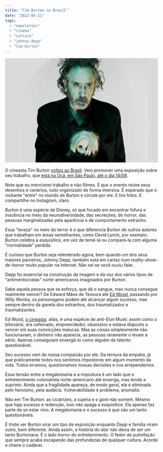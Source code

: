 ```yaml
---
title: "Tim Burton no Brasil"
date: "2022-05-11"
tags: 
  - "newsletter"
  - "cinema"
  - "cultura"
  - "johnny-depp"
  - "tim-burton"
---
```


![tim_burton(1).jpg](images/775e43d3-a769-466d-bbf2-43baef7b3310.jpg)

O cineasta Tim Burton [voltou ao Brasil](https://g1.globo.com/fantastico/noticia/2022/05/08/tim-burton-visita-sao-paulo-e-diz-que-e-fa-de-ze-do-caixao.ghtml). Veio promover uma exposição sobre seu trabalho, que [está na Oca, em São Paulo, até o dia 14/08](https://catracalivre.com.br/agenda/faca-um-mergulho-sensorial-na-arte-de-tim-burton-em-exposicao-na-oca/).

Note que eu mencionei trabalho e não filmes. É que o evento reúne seus desenhos e cenários, tudo organizado de forma imersiva. É esperado que o visitante "entre" no mundo de Burton e circule por ele. E tire fotos. E compartilhe no Instagram, claro.

Burton é uma espécie de Disney, só que focado em encontrar fofura e inocência no meio da neurodiversidade, das secreções, do horror, das pessoas marginalizadas pela aparência e de comportamento estranho.

Essa "leveza" no meio do terror é o que diferencia Burton de outros autores que trabalham em áreas semelhantes, como David Lynch, por exemplo. Burton celebra a esquisitice, em vez de temê-la ou compará-la com alguma "normalidade" perdida.

É curioso que Burton seja relembrado agora, bem quando um dos seus maiores parceiros, Johnny Depp, também está em cartaz num _reality-show-de-horror_ muito popular na Internet. Não sei se você ouviu falar.

Depp foi essencial na construção da imagem e da voz dos vários tipos de "antimeritocratas" norte-americanos imaginados por Burton.

Sabe aquela pessoa que se esforça, que dá o sangue, mas nunca consegue realmente vencer? De Edward Mãos de Tesoura até [Ed Wood](https://en.wikipedia.org/wiki/Ed_Wood_(film)), passando por Willy Wonka, os personagens podem até alcançar algum sucesso, mas sempre dentro da gaveta dos estranhos, dos traumatizados e traumatizantes.

Ed Wood, [o cineasta](https://en.wikipedia.org/wiki/Ed_Wood), aliás, é uma espécie de anti-Elon Musk: assim como o bilionário, era cafeinado, empreendedor, obsessivo e estava disposto a vencer em suas convicções malucas. Mas as coisas simplesmente não funcionavam, o dinheiro não aparecia, as pessoas raramente o levam à sério. Apenas conseguiam enxergá-lo como alguém de talento questionável.

Seu sucesso vem da nossa compaixão por ele. Da ternura da empatia, já que praticamente todos nos sentimos impostores em algum momento da vida. Todos erramos, questionamos nossas decisões e nos arrependemos.

Essa tensão entre a megalomania e a impostura é um lado que o entretenimento colonialista norte-americano até enxerga, mas tende a suprimir. Ainda que a fragilidade apareça, de modo geral, ela é eliminada pelo heroísmo, pela audácia. Vulnerabilidade é problema, anomalia.

Não em Tim Burton: as cicatrizes, a sujeira e o _gore_ não somem. Mesmo que haja sucesso e redenção, isso não apaga a esquisitice. Ela apenas faz parte de se estar vivo. A megalomania e o sucesso é que são um tanto questionáveis.

É triste ver Burton virar um tipo de exposição enquanto Depp e família viram outro, bem diferente. Ainda assim, a história do ator não deixa de ser um tanto Burtoniana. É o lado horror do entretenimento. O fedor de putrefação que sempre acaba escapando das profundezas de qualquer cultura. Acorde e cheire o cadáver.
